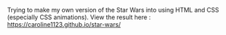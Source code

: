 Trying to make my own version of the Star Wars into using HTML and CSS (especially CSS animations).
View the result here : https://caroline1123.github.io/star-wars/
